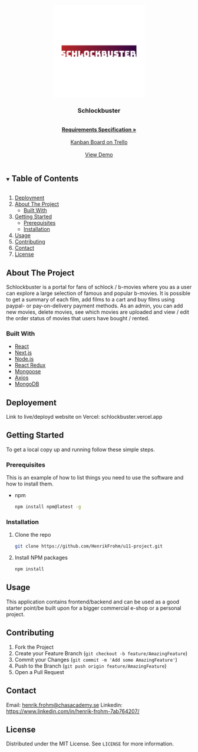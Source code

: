 <!-- PROJECT LOGO -->
<br />
<p align="center">
  <a href="https://github.com/HenrikFrohm/schlockbuster">
    <img src="public/img/logo.png" alt="Logo" width="250" height="250">
  </a>

  <h3 align="center">Schlockbuster</h3>

  <p align="center">
    <br />
    <a href="https://docs.google.com/document/d/1T134xvKSjl34GFB-TdQ9ewUv5FjgP00p/edit?usp=sharing&ouid=116450704019366372650&rtpof=true&sd=true"><strong>
     Requirements Specification »</strong></a>
    <br />
    <br />
    <a href="https://trello.com/invite/b/2rM8Q815/49ccd612f19a54c9d314fe54a953b0ec/schlockbuster">Kanban Board on Trello</a>
    <br />
    <br />
    <a href="schlockbuster.vercel.app">View Demo</a>

  </p>
</p>



<!-- TABLE OF CONTENTS -->
<details open="open">
  <summary><h2 style="display: inline-block">Table of Contents</h2></summary>
  <ol>
    <li><a href="#deployment">Deployment</a></li>
    <li>
      <a href="#about-the-project">About The Project</a>
      <ul>
        <li><a href="#built-with">Built With</a></li>
      </ul>
    </li>
    <li>
      <a href="#getting-started">Getting Started</a>
      <ul>
        <li><a href="#prerequisites">Prerequisites</a></li>
        <li><a href="#installation">Installation</a></li>
      </ul>
    </li>
    <li><a href="#usage">Usage</a></li>
    <li><a href="#contributing">Contributing</a></li>
    <li><a href="#contact">Contact</a></li>
    <li><a href="#https://github.com/HenrikFrohm/u11-project/blob/master/LICENSE.md">License</a></li>
  </ol>
</details>


<!-- ABOUT THE PROJECT -->
## About The Project

Schlockbuster is a portal for fans of schlock / b-movies where you as a user can explore a large selection of famous and popular b-movies. It is possible to get a summary of each film, add films to a cart and buy films using paypal- or pay-on-delivery payment methods. As an admin, you can add new movies, delete movies, see which movies are uploaded and view / edit the order status of movies that users have bought / rented.

### Built With

* [React]()
* [Next.js]()
* [Node.js]()
* [React Redux]()
* [Mongoose]()
* [Axios]()
* [MongoDB]()

<!-- DEPLOYMENT -->
## Deployement

Link to live/deployd website on Vercel: 
schlockbuster.vercel.app

<!-- GETTING STARTED -->
## Getting Started

To get a local copy up and running follow these simple steps.

### Prerequisites

This is an example of how to list things you need to use the software and how to install them.
* npm
  ```sh
  npm install npm@latest -g
  ```

### Installation

1. Clone the repo
   ```sh
   git clone https://github.com/HenrikFrohm/u11-project.git
   ```
2. Install NPM packages
   ```sh
   npm install
   ```

<!-- USAGE EXAMPLES -->
## Usage

This application contains frontend/backend and can be used as a good starter point/be built upon for a bigger commercial e-shop or a personal project.

<!-- CONTRIBUTING -->
## Contributing

1. Fork the Project
2. Create your Feature Branch (`git checkout -b feature/AmazingFeature`)
3. Commit your Changes (`git commit -m 'Add some AmazingFeature'`)
4. Push to the Branch (`git push origin feature/AmazingFeature`)
5. Open a Pull Request

<!-- CONTACT -->
## Contact

Email: henrik.frohm@chasacademy.se
Linkedin: https://www.linkedin.com/in/henrik-frohm-7ab764207/

<!-- LICENSE -->
## License

Distributed under the MIT License. See `LICENSE` for more information.
